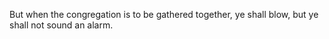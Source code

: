 But when the congregation is to be gathered together, ye shall blow, but ye shall not sound an alarm.
